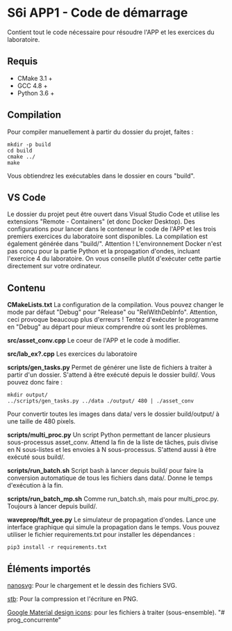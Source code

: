 # S6i APP1 - Code de démarrage

Contient tout le code nécessaire pour résoudre l'APP et les exercices du
laboratoire.

## Requis

 - CMake 3.1 +
 - GCC 4.8 +
 - Python 3.6 +
 
## Compilation

Pour compiler manuellement à partir du dossier du projet, faites :

```
mkdir -p build
cd build
cmake ../
make
```

Vous obtiendrez les exécutables dans le dossier en cours "build".

## VS Code

Le dossier du projet peut être ouvert dans Visual Studio Code et utilise les
extensions "Remote - Containers" (et donc Docker Desktop). 
Des configurations pour lancer dans le conteneur le code de l'APP et les trois
premiers exercices du laboratoire sont disponibles.
La compilation est également générée dans "build/".
Attention ! L'environnement Docker n'est pas conçu pour la partie Python et la
propagation d'ondes, incluant l'exercice 4 du laboratoire.
On vous conseille plutôt d'exécuter cette partie directement sur votre
ordinateur.

## Contenu

**CMakeLists.txt** La configuration de la compilation. Vous pouvez changer le
mode par défaut "Debug" pour "Release" ou "RelWithDebInfo". Attention, ceci
provoque beaucoup plus d'erreurs ! Tentez d'exécuter le programme en "Debug" au
départ pour mieux comprendre où sont les problèmes.

**src/asset_conv.cpp** Le coeur de l'APP et le code à modifier.

**src/lab_ex?.cpp** Les exercices du laboratoire

**scripts/gen_tasks.py** Permet de générer une liste de fichiers à traiter à
partir d'un dossier. S'attend à être exécuté depuis le dossier build/. Vous
pouvez donc faire :

```
mkdir output/
../scripts/gen_tasks.py ../data ./output/ 480 | ./asset_conv
```

Pour convertir toutes les images dans data/ vers le dossier build/output/ à une
taille de 480 pixels.

**scripts/multi_proc.py** Un script Python permettant de lancer plusieurs
sous-processus asset_conv. Attend la fin de la liste de tâches, puis divise en N
sous-listes et les envoies à N sous-processus. S'attend aussi à être exécuté
sous build/.

**scripts/run_batch.sh** Script bash à lancer depuis build/ pour faire la
conversion automatique de tous les fichiers dans data/. Donne le temps
d'exécution à la fin.

**scripts/run_batch_mp.sh** Comme run_batch.sh, mais pour multi_proc.py.
Toujours à lancer depuis build/.

**waveprop/ftdt_yee.py** Le simulateur de propagation d'ondes. Lance une
interface graphique qui simule la propagation dans le temps. Vous pouvez
utiliser le fichier requirements.txt pour installer les dépendances :

    pip3 install -r requirements.txt

## Éléments importés

[nanosvg](https://github.com/memononen/nanosvg): Pour le chargement et le
dessin des fichiers SVG.

[stb](https://github.com/nothings/stb): Pour la compression et l'écriture en
PNG.

[Google Material design icons](https://github.com/google/material-design-icons):
pour les fichiers à traiter (sous-ensemble).
"# prog_concurrente" 
